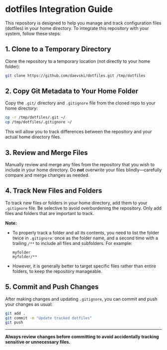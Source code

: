 # dotfiles Integration Guide

This repository is designed to help you manage and track configuration files (dotfiles) in your home directory. To integrate this repository with your system, follow these steps:

## 1. Clone to a Temporary Directory

Clone the repository to a temporary location (not directly to your home folder):

```bash
git clone https://github.com/daevski/dotfiles.git /tmp/dotfiles
```

## 2. Copy Git Metadata to Your Home Folder

Copy the `.git/` directory and `.gitignore` file from the cloned repo to your home directory:

```bash
cp -r /tmp/dotfiles/.git ~/
cp /tmp/dotfiles/.gitignore ~/
```

This will allow you to track differences between the repository and your actual home directory files.

## 3. Review and Merge Files

Manually review and merge any files from the repository that you wish to include in your home directory. Do **not** overwrite your files blindly—carefully compare and merge changes as needed.

## 4. Track New Files and Folders

To track new files or folders in your home directory, add them to your `.gitignore` file. Be selective to avoid overburdening the repository. Only add files and folders that are important to track.

**Note:**

- To properly track a folder and all its contents, you need to list the folder twice in `.gitignore`: once as the folder name, and a second time with a trailing `/**` to include all files and subfolders. For example:

  ```plaintext
  myfolder
  myfolder/**
  ```

- However, it is generally better to target specific files rather than entire folders, to keep the repository manageable.

## 5. Commit and Push Changes

After making changes and updating `.gitignore`, you can commit and push your changes as usual:

```bash
git add .
git commit -m "Update tracked dotfiles"
git push
```

---

**Always review changes before committing to avoid accidentally tracking sensitive or unnecessary files.**
